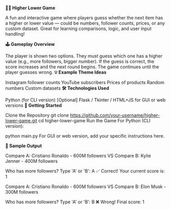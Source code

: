 **🔼🔽 Higher Lower Game**

A fun and interactive game where players guess whether the next item has a higher or lower value — could be numbers, follower counts, prices, or any custom dataset. Great for learning comparisons, logic, and user input handling!

**🕹️ Gameplay Overview**

The player is shown two options.
They must guess which one has a higher value (e.g., more followers, bigger number).
If the guess is correct, the score increases and the next round begins.
The game continues until the player guesses wrong.
**💡 Example Theme Ideas**

Instagram follower counts
YouTube subscribers
Prices of products
Random numbers
Custom datasets
**🛠️ Technologies Used**

Python (for CLI version)
[Optional] Flask / Tkinter / HTML+JS for GUI or web versions
**🚀 Getting Started**

Clone the Repository
git clone https://github.com/your-username/higher-lower-game.git
cd higher-lower-game
Run the Game
For Python (CLI version):

python main.py
For GUI or web version, add your specific instructions here.

**📸 Sample Output**

Compare A: Cristiano Ronaldo - 600M followers
VS
Compare B: Kylie Jenner - 400M followers

Who has more followers? Type 'A' or 'B': A
✅ Correct! Your current score is: 1

Compare A: Cristiano Ronaldo - 600M followers
VS
Compare B: Elon Musk - 300M followers

Who has more followers? Type 'A' or 'B': B
❌ Wrong! Final score: 1
